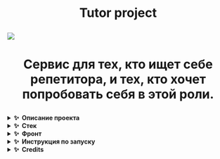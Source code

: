 <h1 align="center">
  <p>Tutor project</p>
  </h1>
  
<img src="https://img.freepik.com/free-vector/webinar-concept-illustration_114360-4764.jpg?t=st=1654793626~exp=1654794226~hmac=bcb2b37fed25dc611a22c1f176283a088ef93db86b00ca5068f629053331674e&w=1060">

<h1 align="center">
  <p>Cервис для тех, кто ищет себе репетитора, и тех, кто хочет попробовать себя в этой роли. </p>
  </h1>

<details>
  <summary><b>✨&nbsp;&nbsp;Описание&nbsp;проекта</b></summary>
  
  <h2 align = "center"> Tutors project предоставляет репетиторам и клиентам удобную площадку для того, чтобы согласовать все детали занятий, включая цену и расписание, переписываться во внутреннем чате, смотреть расписание будущих занятий прямо в сервисе и оставлять отзыв о пройденном занятии </h2>
  
  <h3> Чем сервис удобен репетиторам? </h3>
- Возможность создать аккаунт с полным описанием для репетитора <br>
- Сервис плзволяет создать удобное расписание и заполнить его прямо на сайте, чтобы не забывать график своих занятий <br> 
- Если клиентам понравится с вами заниматься, они смогут оставить положительные отзывы и продвинуть вас в топ рейтинга репетиторов! <br> 

<h3> Чем сервис удобен клиентам? </h3>
- Вы можете воспользоваться удобным поисковиком и найти репетиторов по заданным вами критериям <br> 
- Сервис дает возможность создать персональный чат с репетитором, а не связываться по сторонним площадкам и мессенджерам <br> 
- Вместо обсуждения удобных дат, воспользуйтесь готовым расписанием и запишитесь на занятие прямо на сайте <br> 
- Вы сможете оставить отзыв о своём занятии и упомянуть, понравилось вам, или нет <br> 
  
  </details>

<details>
  <summary><b>✨&nbsp;&nbsp;Стек</b></summary>

  <h3>Backend</h3>

  <h3>Frontend</h3>
  
</details>

<details>
  <summary><b>✨&nbsp;&nbsp;Фронт</b></summary>

  ### Посмотреть реализацию проекта можно по [ссылке]()
  
</details>



<details>
  <summary><b>✨&nbsp;&nbsp;Инструкция&nbsp;по&nbsp;запуску</b></summary>
  
</details>

<details>
  <summary><b>✨&nbsp;&nbsp;Credits</b></summary>
  
# Our team

| [<img src="https://avatars.githubusercontent.com/u/62665587?v=4" width="100px;"/><br /><sub><b>Руковишников Михаил</b></sub>](https://github.com/kawwik)<br />        | [<img src="https://avatars.githubusercontent.com/u/79156521?v=4" width="100px;"/><br /><sub><b>Комова Анна</b></sub>](https://github.com/Anny-waay)<br /> | [<img src="https://avatars.githubusercontent.com/u/54327287?v=4" width="100px;"/><br /><sub><b>Корчагин Артём</b></sub>](https://github.com/korartemik)<br />          | [<img src="https://avatars.githubusercontent.com/u/79146846?v=4" width="100px;"/><br /><sub><b>Корехов Илья</b></sub>](https://github.com/kroexov)<br /> | [<img src="https://avatars.githubusercontent.com/u/71402649?v=4" width="100px;"/><br /><sub><b>Энкеев Баир </b></sub>](https://github.com/deworldgreen123)<br />    | [<img src="https://avatars.githubusercontent.com/u/79722210?v=4" width="100px;"/><br /><sub><b>Тетерина Мария</b></sub>](https://diegocoy.com)<br />                               | [<img src="https://avatars.githubusercontent.com/u/79813229?v=4" width="100px;"/><br /><sub><b>Голякова Татьяна</b></sub>](https://github.com/tatia2501)<br />  |
| :-----------------------------------------------------------------------------------------------------------------------------------------------------------------: | :-----------------------------------------------------------------------------------------------------------------------------------------------------------------------: | :-------------------------------------------------------------------------------------------------------------------------------------------------------------------: | :-------------------------------------------------------------------------------------------------------------------------------------------------------------: | :------------------------------------------------------------------------------------------------------------------------------------------------------------: | :---------------------------------------------------------------------------------------------------------------------------------------------------------------------------: | :-----------------------------------------------------------------------------------------------------------------------------------------------------------: |
| [<img src="https://avatars.githubusercontent.com/u/37060880?v=4" width="100px;"/><br /><sub><b>Сергеев Егор</b></sub>](https://github.com/GTEgorss)<br /> | [<img src="https://avatars.githubusercontent.com/u/72014699?v=4" width="100px;"/><br /><sub><b>Мамедов Мансур</b></sub>](https://github.com/Mansur51-hub)<br />                    |
  </details>
